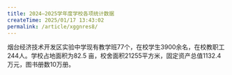 ```yaml
---
title: 2024—2025学年度学校各项统计数据
createTime: 2025/01/17 13:43:02
permalink: /article/xggnres8/
---
```


烟台经济技术开发区实验中学现有教学班77个，在校学生3900余名，在校教职工244人。学校占地面积为82.5 亩，校舍面积21255平方米，固定资产总值1132.4万元，图书册数10万册。